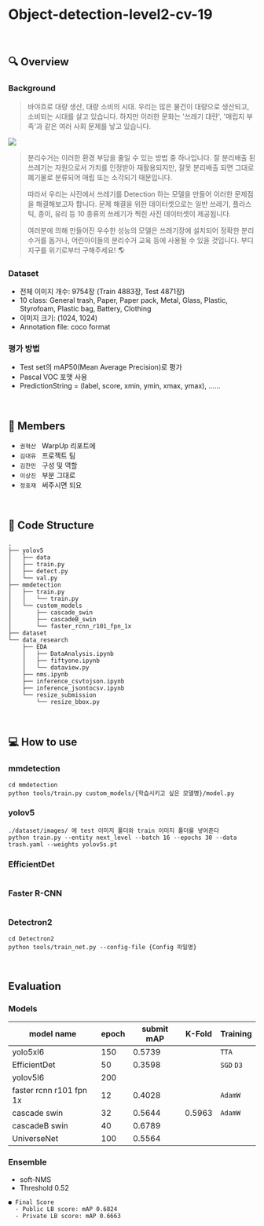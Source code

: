 # Object-detection-level2-cv-19
<br />

## 🔍 Overview
### Background
> 바야흐로 대량 생산, 대량 소비의 시대. 우리는 많은 물건이 대량으로 생산되고, 소비되는 시대를 살고 있습니다. 하지만 이러한 문화는 '쓰레기 대란', '매립지 부족'과 같은 여러 사회 문제를 낳고 있습니다.

<img src='https://camo.githubusercontent.com/86c9fd66258daf9bcaee570f6024589839ca5dfc4efaeaa29f97c9fb82b819a3/68747470733a2f2f692e696d6775722e636f6d2f506e4f6451304c2e706e67' />

> 분리수거는 이러한 환경 부담을 줄일 수 있는 방법 중 하나입니다. 잘 분리배출 된 쓰레기는 자원으로서 가치를 인정받아 재활용되지만, 잘못 분리배출 되면 그대로 폐기물로 분류되어 매립 또는 소각되기 때문입니다.  
> 
> 따라서 우리는 사진에서 쓰레기를 Detection 하는 모델을 만들어 이러한 문제점을 해결해보고자 합니다. 문제 해결을 위한 데이터셋으로는 일반 쓰레기, 플라스틱, 종이, 유리 등 10 종류의 쓰레기가 찍힌 사진 데이터셋이 제공됩니다.  
> 
> 여러분에 의해 만들어진 우수한 성능의 모델은 쓰레기장에 설치되어 정확한 분리수거를 돕거나, 어린아이들의 분리수거 교육 등에 사용될 수 있을 것입니다. 부디 지구를 위기로부터 구해주세요! 🌎

### Dataset
* 전체 이미지 개수: 9754장 (Train 4883장, Test 4871장)
* 10 class: General trash, Paper, Paper pack, Metal, Glass, Plastic, Styrofoam, Plastic bag, Battery, Clothing
* 이미지 크기: (1024, 1024)
* Annotation file: coco format

### 평가 방법
* Test set의 mAP50(Mean Average Precision)로 평가
* Pascal VOC 포맷 사용
* PredictionString = (label, score, xmin, ymin, xmax, ymax), ......


<br />

## 📝 Members
- `권혁산` &nbsp; WarpUp 리포트에 
- `김대유` &nbsp; 프로젝트 팀   
- `김찬민` &nbsp; 구성 및 역할  
- `이상진` &nbsp; 부분 그대로  
- `정효재` &nbsp; 써주시면 되요  

<br />

## 📃 Code Structure
```
.
├── yolov5
│   ├── data
│   ├── train.py
│   ├── detect.py
│   └── val.py
├── mmdetection
│   ├── train.py
│   │   └── train.py
│   └── custom_models
│       ├── cascade_swin
│       ├── cascadeB_swin
│       └── faster_rcnn_r101_fpn_1x
├── dataset
└── data_research
    ├── EDA
    │   ├── DataAnalysis.ipynb
    │   ├── fiftyone.ipynb
    │   └── dataview.py
    ├── nms.ipynb
    ├── inference_csvtojson.ipynb
    ├── inference_jsontocsv.ipynb
    └── resize_submission
        └── resize_bbox.py
```


<br />

## 💻 How to use
### mmdetection
```
cd mmdetection
python tools/train.py custom_models/{학습시키고 싶은 모델명}/model.py
```

### yolov5
```
./dataset/images/ 에 test 이미지 폴더와 train 이미지 폴더를 넣어준다
python train.py --entity next_level --batch 16 --epochs 30 --data trash.yaml --weights yolov5s.pt 
```

### EfficientDet
```

```

### Faster R-CNN
```

```

### Detectron2
```
cd Detectron2
python tools/train_net.py --config-file {Config 파일명}
```

<br />

## Evaluation
### Models
|model name|epoch|submit mAP|K-Fold|Training|
| --- | --- | --- | --- | --- |
|yolo5xl6|150|0.5739||```TTA```|
|EfficientDet|50|0.3598||```SGD``` ```D3```|
|yolov5l6|200||||
|faster rcnn r101 fpn 1x|12|0.4028||```AdamW```|
|cascade swin|32|0.5644|0.5963|```AdamW```|
|cascadeB swin|40|0.6789|||
|UniverseNet|100|0.5564|||

### Ensemble
* soft-NMS
* Threshold 0.52

```
● Final Score
  - Public LB score: mAP 0.6824
  - Private LB score: mAP 0.6663
```



<!-- ### yolov5 데이터 관련
./dataset/imaages/ 에 test 이미지 폴더와 train 이미지 폴더를 넣어주고 학습하면됨 

---
### yolov5 wandb 활성화 하는 방법
termial에서 yolo5폴더 들어가서 wandb online 실행

python train.py --entity next_level --batch 16 --epochs 30 --data trash.yaml --weights yolov5s.pt  -->
